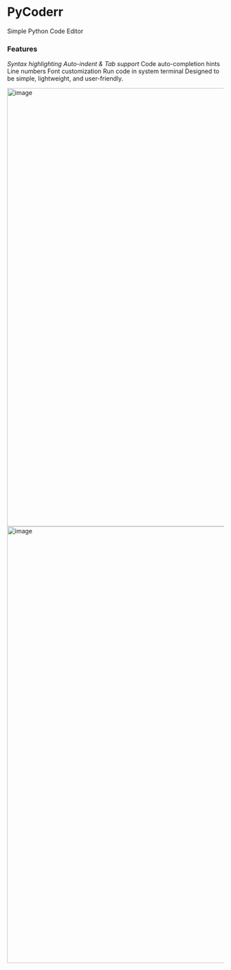 # PyCoderr
Simple Python Code Editor

### Features
*Syntax highlighting*
*Auto-indent & Tab support*
Code auto-completion hints
Line numbers
Font customization
Run code in system terminal
Designed to be simple, lightweight, and user-friendly.

<img width="1918" height="1018" alt="image" src="https://github.com/user-attachments/assets/a895e8c7-acb4-4a0c-91c1-6ecd9a1891f7" />
<img width="1919" height="1014" alt="image" src="https://github.com/user-attachments/assets/5b7aadb1-bb43-422e-8b10-6163335db1bd" />

